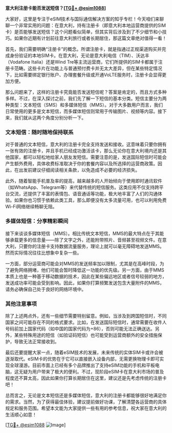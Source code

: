 **意大利注册卡能否发送短信？[[TG💪+ @esim1088](https://t.me/s/esim1088)]**

大家好，这里是专注于eSIM技术与国际通信解决方案的知乎专栏！今天咱们来聊聊一个非常实用的问题：在意大利，持有注册卡（即意大利本地运营商提供的SIM卡）是否能够发送短信？这个问题看似简单，但其实背后涉及到了不少细节和小技巧。如果你近期有计划前往意大利旅行或者长期居住，那这篇文章绝对值得一看！

首先，我们需要明确“注册卡”的概念。所谓注册卡，就是指通过正规渠道购买并完成身份验证的本地SIM卡。在意大利，无论是意大利电信（TIM）、沃达丰（Vodafone Italia）还是Wind Tre等主流运营商，它们所提供的SIM卡都属于注册卡范畴。这些卡片在功能上与普通预付费卡并无太大差异，但在某些特定情况下，比如需要绑定银行账户、办理套餐升级或开通VoLTE服务时，注册卡会显得更加方便。

那么问题来了，这样的注册卡究竟能否发送短信呢？答案是肯定的，而且方式多种多样。不过，在深入探讨之前，我们先了解一下短信的基本分类。短信主要分为两种类型：文本短信（SMS）和多媒体短信（MMS）。对于大多数用户而言，我们日常使用的更多是文本短信，而多媒体短信则常用于传输图片、视频等内容。接下来，我们就从这两个角度分别分析一下。

### 文本短信：随时随地保持联系

对于普通的文本短信，意大利的注册卡完全支持发送和接收。这意味着只要你拥有一张有效的注册卡，并且手机已经成功激活该卡，那么无论你在意大利境内还是其他国家，都可以轻松地给家人朋友发短信。需要注意的是，发送国际短信时可能会产生额外费用，具体收费标准取决于你的套餐内容以及所选择的运营商政策。因此，在出发前建议仔细阅读相关条款，以免造成不必要的经济损失。

此外，随着智能手机普及率的提高，越来越多的人开始倾向于使用即时通讯软件（如WhatsApp、Telegram等）来代替传统的短信服务。这类应用不仅支持跨平台交流，还提供了丰富的表情包、语音通话等功能，极大地丰富了人们的沟通体验。如果你也习惯于依赖此类工具，那么即便没有太多流量可用，也可以利用免费Wi-Fi网络继续畅聊无阻。

### 多媒体短信：分享精彩瞬间

接下来谈谈多媒体短信（MMS）。相比传统文本短信，MMS的最大特点在于其能够承载更多的信息量——除了文字之外，还能附带照片、音频甚至视频文件。在意大利，只要你的注册卡支持数据流量服务，理论上就可以毫无障碍地发送MMS。然而实际情况往往比想象中复杂一些。

一方面，部分运营商可能会对MMS的发送频率加以限制，尤其是在高峰时段，为了避免网络拥堵，他们可能会暂时降低这一功能的优先级。另一方面，由于MMS本质上也是一种基于移动数据的技术，因此在某些偏远地区或者信号较弱的地方，发送成功率可能会受到影响。因此，如果你打算频繁发送包含大量附件的MMS，请务必确保自己处于良好的网络环境中。

### 其他注意事项

除了上述两点外，还有一些细节需要特别留意。例如，当涉及到跨国短信时，不同国家之间可能存在不同的格式要求。比如，在发送国际短信时，通常需要在收件人号码前加上国家代码（如中国的国家代码为+86），否则可能无法正确送达。另外，某些特殊用途的短信（如验证码短信）也可能受到运营商额外的安全措施保护，导致无法正常接收到。

最后还要提醒大家一点，随着eSIM技术的发展，未来传统的实体SIM卡或许会被逐渐取代。eSIM卡的优势在于它可以直接嵌入设备内部，无需更换物理卡即可实现全球漫游。目前市面上已经有多个品牌推出了支持eSIM功能的手机和平板电脑，这无疑为用户带来了极大的便利。不过，现阶段eSIM卡在意大利市场的普及程度还不算太高，因此如果你打算长期居住在这里，建议还是先考虑传统的注册卡吧！

总而言之，无论是文本短信还是多媒体短信，意大利的注册卡都能够很好地满足你的需求。当然，为了获得最佳体验，建议提前做好功课，了解清楚各运营商的具体规定和服务范围。希望本文能为大家提供一些有用的参考信息，祝大家在意大利的生活顺心如意！

[[TG💪+ @esim1088](https://t.me/s/esim1088) ![Image](https://i.postimg.cc/4NQfJmqS/Snipaste-2025-05-13-00-14-12.png)]